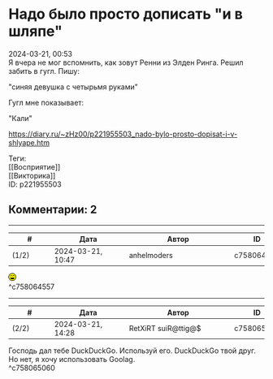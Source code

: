 Надо было просто дописать "и в шляпе"
=====================================

  
2024-03-21, 00:53  
 Я вчера не мог вспомнить, как зовут Ренни из Элден Ринга. Решил забить в гугл. Пишу:   
   
 "синяя девушка с четырьмя руками"   
   
 Гугл мне показывает:   
   
 "Кали"   
  
<https://diary.ru/~zHz00/p221955503_nado-bylo-prosto-dopisat-i-v-shlyape.htm>  
  
Теги:  
[[Восприятие]]  
[[Викторика]]  
ID: p221955503  


Комментарии: 2
--------------

  


---



|         #         |              Дата              |                     Автор                     |           ID           |
| --- | --- | --- | --- |
| (1/2) | 2024-03-21, 10:47 | anhelmoders | c758064557 |

  
 ![:laugh:](pics/1126.gif)   
 ^c758064557

---



|         #         |              Дата              |                     Автор                     |           ID           |
| --- | --- | --- | --- |
| (2/2) | 2024-03-21, 14:28 | RetXiRT suiR@ttig@$ | c758065060 |

  
 Господь дал тебе DuckDuckGo. Используй его. DuckDuckGo твой друг. Но нет, я хочу использовать Goolag.   
 ^c758065060